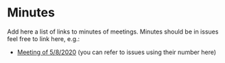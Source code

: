 # Minutes

Add here a list of links to minutes of meetings. Minutes should be in issues feel free to link here, e.g.:

* [Meeting of 5/8/2020](#1) (you can refer to issues using their number here)


